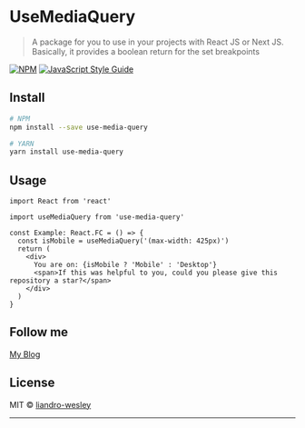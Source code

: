 # UseMediaQuery

> A package for you to use in your projects with React JS or Next JS. Basically, it provides a boolean return for the set breakpoints

[![NPM](https://img.shields.io/npm/v/use-media-query.svg)](https://www.npmjs.com/package/use-media-query) [![JavaScript Style Guide](https://img.shields.io/badge/code_style-standard-brightgreen.svg)](https://standardjs.com)

## Install

```bash
# NPM
npm install --save use-media-query

# YARN
yarn install use-media-query
```

## Usage

```tsx
import React from 'react'

import useMediaQuery from 'use-media-query'

const Example: React.FC = () => {
  const isMobile = useMediaQuery('(max-width: 425px)')
  return (
    <div>
      You are on: {isMobile ? 'Mobile' : 'Desktop'}
      <span>If this was helpful to you, could you please give this repository a star?</span>
    </div>
  )
}
```


## Follow me

[My Blog](https://liandrowesley.dev)

## License

MIT © [liandro-wesley](https://github.com/liandro-wesley)

---